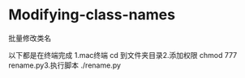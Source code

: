 # Modifying-class-names
批量修改类名


以下都是在终端完成
1.mac终端     cd 到文件夹目录2.添加权限     chmod 777 rename.py3.执行脚本    ./rename.py
